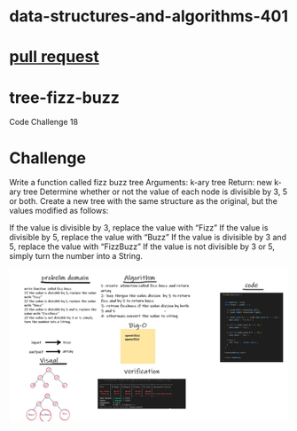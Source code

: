 # data-structures-and-algorithms-401

# [pull request](https://github.com/MURADALSHORMAN/data-structures-and-algorithms-401/pull/13)
# tree-fizz-buzz
Code Challenge 18

# Challenge
Write a function called fizz buzz tree
Arguments: k-ary tree
Return: new k-ary tree
Determine whether or not the value of each node is divisible by 3, 5 or both. Create a new tree with the same structure as the original, but the values modified as follows:

If the value is divisible by 3, replace the value with “Fizz”
If the value is divisible by 5, replace the value with “Buzz”
If the value is divisible by 3 and 5, replace the value with “FizzBuzz”
If the value is not divisible by 3 or 5, simply turn the number into a String.

![](https://github.com/MURADALSHORMAN/data-structures-and-algorithms-401/blob/tree-fizz-buzz/ch18.JPG)


